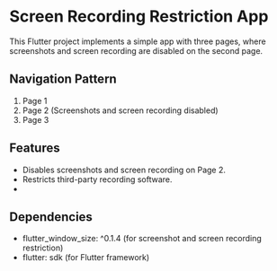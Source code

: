 # Screen Recording Restriction App

This Flutter project implements a simple app with three pages, 
where screenshots and screen recording are disabled on the second page.

## Navigation Pattern
1. Page 1
2. Page 2 (Screenshots and screen recording disabled)
3. Page 3

## Features
- Disables screenshots and screen recording on Page 2.
- Restricts third-party recording software.
- 
## Dependencies
- flutter_window_size: ^0.1.4 (for screenshot and screen recording restriction)
- flutter: sdk (for Flutter framework)


